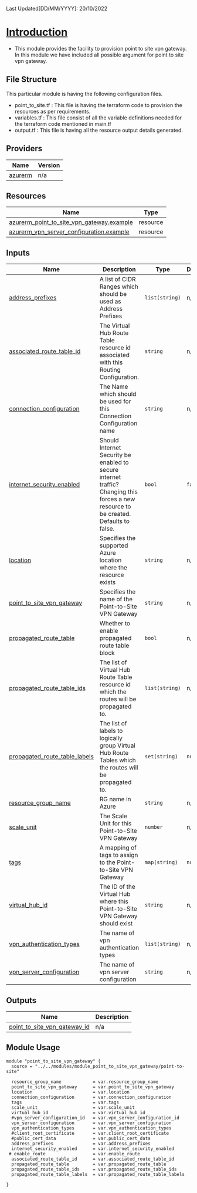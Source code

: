 <!-- BEGIN_TF_DOCS -->
Last Updated[DD/MM/YYYY]: 20/10/2022
# <u> Introduction </u>
* This module provides the facility to provision point to site vpn gateway. In this module we have included all possible argument for point to site vpn gateway.

## File Structure 
This particular module is having the following configuration files.
- point_to_site.tf : This file is having the terraform code to provision the resources as per requirements.
- variables.tf : This file consist of all the variable definitions needed for the terraform code mentioned in main.tf
- output.tf : This file is having all the resource output details generated.


## Providers

| Name | Version |
|------|---------|
| <a name="provider_azurerm"></a> [azurerm](#provider\_azurerm) | n/a |


## Resources

| Name | Type |
|------|------|
| [azurerm_point_to_site_vpn_gateway.example](https://registry.terraform.io/providers/hashicorp/azurerm/latest/docs/resources/point_to_site_vpn_gateway) | resource |
| [azurerm_vpn_server_configuration.example](https://registry.terraform.io/providers/hashicorp/azurerm/latest/docs/resources/vpn_server_configuration) | resource |

## Inputs

| Name | Description | Type | Default | Required |
|------|-------------|------|---------|:--------:|
| <a name="input_address_prefixes"></a> [address\_prefixes](#input\_address\_prefixes) | A list of CIDR Ranges which should be used as Address Prefixes | `list(string)` | n/a | yes |
| <a name="input_associated_route_table_id"></a> [associated\_route\_table\_id](#input\_associated\_route\_table\_id) | The Virtual Hub Route Table resource id associated with this Routing Configuration. | `string` | n/a | yes |
| <a name="input_connection_configuration"></a> [connection\_configuration](#input\_connection\_configuration) | The Name which should be used for this Connection Configuration name | `string` | n/a | yes |
| <a name="input_internet_security_enabled"></a> [internet\_security\_enabled](#input\_internet\_security\_enabled) | Should Internet Security be enabled to secure internet traffic? Changing this forces a new resource to be created. Defaults to false. | `bool` | `false` | no |
| <a name="input_location"></a> [location](#input\_location) | Specifies the supported Azure location where the resource exists | `string` | n/a | yes |
| <a name="input_point_to_site_vpn_gateway"></a> [point\_to\_site\_vpn\_gateway](#input\_point\_to\_site\_vpn\_gateway) | Specifies the name of the Point-to-Site VPN Gateway | `string` | n/a | yes |
| <a name="input_propagated_route_table"></a> [propagated\_route\_table](#input\_propagated\_route\_table) | Whether to enable propagated route table block | `bool` | n/a | yes |
| <a name="input_propagated_route_table_ids"></a> [propagated\_route\_table\_ids](#input\_propagated\_route\_table\_ids) | The list of Virtual Hub Route Table resource id which the routes will be propagated to. | `list(string)` | n/a | yes |
| <a name="input_propagated_route_table_labels"></a> [propagated\_route\_table\_labels](#input\_propagated\_route\_table\_labels) | The list of labels to logically group Virtual Hub Route Tables which the routes will be propagated to. | `set(string)` | `null` | no |
| <a name="input_resource_group_name"></a> [resource\_group\_name](#input\_resource\_group\_name) | RG name in Azure | `string` | n/a | yes |
| <a name="input_scale_unit"></a> [scale\_unit](#input\_scale\_unit) | The Scale Unit for this Point-to-Site VPN Gateway | `number` | n/a | yes |
| <a name="input_tags"></a> [tags](#input\_tags) | A mapping of tags to assign to the Point-to-Site VPN Gateway | `map(string)` | `null` | no |
| <a name="input_virtual_hub_id"></a> [virtual\_hub\_id](#input\_virtual\_hub\_id) | The ID of the Virtual Hub where this Point-to-Site VPN Gateway should exist | `string` | n/a | yes |
| <a name="input_vpn_authentication_types"></a> [vpn\_authentication\_types](#input\_vpn\_authentication\_types) | The name of vpn authentication types | `list(string)` | n/a | yes |
| <a name="input_vpn_server_configuration"></a> [vpn\_server\_configuration](#input\_vpn\_server\_configuration) | The name of vpn server configuration | `string` | n/a | yes |

## Outputs

| Name | Description |
|------|-------------|
| <a name="output_point_to_site_vpn_gateway_id"></a> [point\_to\_site\_vpn\_gateway\_id](#output\_point\_to\_site\_vpn\_gateway\_id) | n/a |
## Module Usage

```
module "point_to_site_vpn_gateway" {
  source = "../../modules/module_point_to_site_vpn_gateway/point-to-site"

  resource_group_name            = var.resource_group_name
  point_to_site_vpn_gateway      = var.point_to_site_vpn_gateway
  location                       = var.location
  connection_configuration       = var.connection_configuration
  tags                           = var.tags
  scale_unit                     = var.scale_unit
  virtual_hub_id                 = var.virtual_hub_id
  #vpn_server_configuration_id   = var.vpn_server_configuration_id
  vpn_server_configuration       = var.vpn_server_configuration
  vpn_authentication_types       = var.vpn_authentication_types
  #client_root_certificate       = var.client_root_certificate
  #public_cert_data              = var.public_cert_data
  address_prefixes               = var.address_prefixes
  internet_security_enabled      = var.internet_security_enabled
 # enable_route                  = var.enable_route
  associated_route_table_id      = var.associated_route_table_id
  propagated_route_table         = var.propagated_route_table
  propagated_route_table_ids     = var.propagated_route_table_ids
  propagated_route_table_labels  = var.propagated_route_table_labels

}
```
<!-- END_TF_DOCS -->
